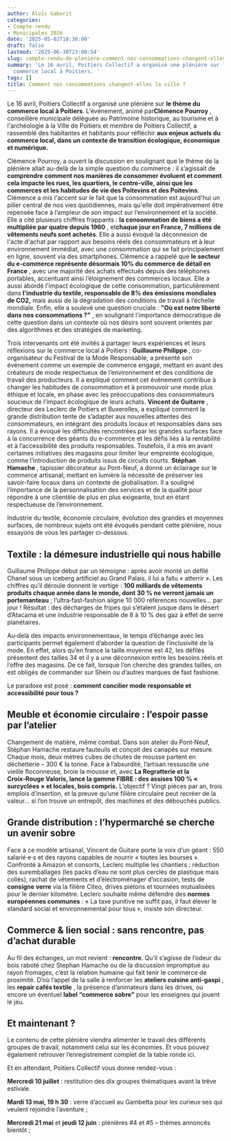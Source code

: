 ```yaml
---
author: Aloïs Gaborit
categories:
- Compte-rendu
- Municipales 2026
date: '2025-05-02T18:36:00'
draft: false
lastmod: '2025-06-30T23:00:54'
slug: compte-rendu-de-pleniere-comment-nos-consommations-changent-elles-la-ville
summary: 'Le 16 avril, Poitiers Collectif a organisé une plénière sur le thème du
  commerce local à Poitiers. '
tags: []
title: Comment nos consommations changent-elles la ville ?
---
```


Le 16 avril, Poitiers Collectif a organisé une plénière sur **le thème du commerce local à Poitiers**. L'événement, animé par**Clémence Pourroy** , conseillère municipale déléguée au Patrimoine historique, au tourisme et à l'archéologie à la Ville de Poitiers et membre de Poitiers Collectif, a rassemblé des habitantes et habitants pour réfléchir **aux enjeux actuels du commerce local, dans un contexte de transition écologique, économique et numérique.**

Clémence Pourroy, a ouvert la discussion en soulignant que le thème de la plénière allait au-delà de la simple question du commerce : il s’agissait de **comprendre comment nos manières de consommer évoluent et comment cela impacte les rues, les quartiers, le centre-ville, ainsi que les commerces et les habitudes de vie des Poitevins et des Poitevins**. Clémence a mis l'accent sur le fait que la consommation est aujourd'hui un pilier central de nos vies quotidiennes, mais qu'elle doit impérativement être repensée face à l’ampleur de son impact sur l’environnement et la société. Elle a cité plusieurs chiffres frappants : **la consommation de biens a été multipliée par quatre depuis 1960** , et**chaque jour en France, 7 millions de vêtements neufs sont achetés**. Elle a aussi évoqué la déconnexion de l'acte d'achat par rapport aux besoins réels des consommateurs et à leur environnement immédiat, avec une consommation qui se fait principalement en ligne, souvent via des smartphones. Clémence a rappelé que **le secteur du e-commerce représente désormais 10% du commerce de détail en France** , avec une majorité des achats effectués depuis des téléphones portables, accentuant ainsi l’éloignement des commerces locaux. Elle a aussi abordé l'impact écologique de cette consommation, particulièrement dans **l'industrie du textile, responsable de 8% des émissions mondiales de CO2,** mais aussi de la dégradation des conditions de travail à l’échelle mondiale. Enfin, elle a soulevé une question cruciale : **"Où est notre liberté dans nos consommations ?"** , en soulignant l'importance démocratique de cette question dans un contexte où nos désirs sont souvent orientés par des algorithmes et des stratégies de marketing.

Trois intervenants ont été invités à partager leurs expériences et leurs réflexions sur le commerce local à Poitiers : **Guillaume Philippe** , co-organisateur du Festival de la Mode Responsable, a présenté son événement comme un exemple de commerce engagé, mettant en avant des créateurs de mode respectueux de l’environnement et des conditions de travail des producteurs. Il a expliqué comment cet événement contribue à changer les habitudes de consommation et à promouvoir une mode plus éthique et locale, en phase avec les préoccupations des consommateurs soucieux de l'impact écologique de leurs achats. **Vincent de Guitarre** , directeur des Leclerc de Poitiers et Buxerolles, a expliqué comment la grande distribution tente de s’adapter aux nouvelles attentes des consommateurs, en intégrant des produits locaux et responsables dans ses rayons. Il a évoqué les difficultés rencontrées par les grandes surfaces face à la concurrence des géants du e-commerce et les défis liés à la rentabilité et à l’accessibilité des produits responsables. Toutefois, il a mis en avant certaines initiatives des magasins pour limiter leur empreinte écologique, comme l’introduction de produits issus de circuits courts. **Stéphan Hamache** , tapissier décorateur au Pont-Neuf, a donné un éclairage sur le commerce artisanal, mettant en lumière la nécessité de préserver les savoir-faire locaux dans un contexte de globalisation. Il a souligné l’importance de la personnalisation des services et de la qualité pour répondre à une clientèle de plus en plus exigeante, tout en étant respectueuse de l’environnement.

Industrie du textile, économie circulaire, évolution des grandes et moyennes surfaces, de nombreux sujets ont été évoqués pendant cette plénière, nous essayons de vous les partager ci-dessous.

## Textile : la démesure industrielle qui nous habille

Guillaume Philippe début par un témoigne : après avoir monté un défilé Chanel sous un iceberg artificiel au Grand Palais, il lui a fallu « atterrir ». Les chiffres qu’il déroule donnent le vertige : **100 milliards de vêtements produits chaque année dans le monde, dont 30 % ne verront jamais un portemanteau** ; l’ultra‑fast‑fashion aligne 10 000 références nouvelles… par jour ! Résultat : des décharges de fripes qui s’étalent jusque dans le désert d’Atacama et une industrie responsable de 8 à 10 % des gaz à effet de serre planétaires.

Au‑delà des impacts environnementaux, le temps d’échange avec les participants permet également d’aborder la question de l’inclusivité de la mode. En effet, alors qu’en france la taille moyenne est 42, les défilés présentent des tailles 34 et il y a une déconnexion entre les besoins réels et l’offre des magasins. De ce fait, lorsque l’on cherche des grandes tailles, on est obligés de commander sur Shein ou d’autres marques de fast fashione.

Le paradoxe est posé : **comment concilier mode responsable et accessibilité pour tous ?**

## Meuble et économie circulaire : l’espoir passe par l’atelier

Changement de matière, même combat. Dans son atelier du Pont‑Neuf, Stéphan Hamache restaure fauteuils et conçoit des canapés sur mesure. Chaque mois, deux mètres cubes de chutes de mousse partent en déchetterie – 300 € la tonne. Face à l’absurdité, l’artisan ressuscite une vieille floconneuse, broie la mousse et, avec **La Regratterie et la Croix‑Rouge Valoris, lance la gamme FIBRE : des assises 100 % « surcyclées » et locales, bois compris.** L’objectif ? Vingt pièces par an, trois emplois d’insertion, et la preuve qu’une filière circulaire peut recréer de la valeur… si l’on trouve un entrepôt, des machines et des débouchés publics.

## Grande distribution : l’hypermarché se cherche un avenir sobre

Face à ce modèle artisanal, Vincent de Guitare porte la voix d’un géant : 550 salarié·e·s et des rayons capables de nourrir « toutes les bourses ». Confronté à Amazon et consorts, Leclerc multiplie les chantiers : réduction des suremballages (les packs d’eau ne sont plus cerclés de plastique mais collés), rachat de vêtements et d’électroménager d’occasion, tests de **consigne verre** via la filière Citeo, drives piétons et tournées mutualisées pour le dernier kilomètre. Leclerc souhaite même défendre des **normes européennes communes** : « La taxe punitive ne suffit pas, il faut élever le standard social et environnemental pour tous », insiste son directeur.

## Commerce & lien social : sans rencontre, pas d’achat durable

Au fil des échanges, un mot revient : **rencontre**. Qu’il s’agisse de l’odeur du bois raboté chez Stephan Hamache ou de la discussion impromptue au rayon fromages, c’est la relation humaine qui fait tenir le commerce de proximité. D’où l’appel de la salle à renforcer les **ateliers cuisine anti‑gaspi** , les **repair cafés textile** , la présence d’animateurs dans les drives, ou encore un éventuel **label “commerce sobre”** pour les enseignes qui jouent le jeu.

## Et maintenant ?

Le contenu de cette plénière viendra alimenter le travail des différents groupes de travail, notamment celui sur les économies. Et vous pouvez également retrouver l’enregistrement complet de la table ronde ici.

Et en attendant, Poitiers Collectif vous donne rendez-vous :

**Mercredi 10 juillet** : restitution des dix groupes thématiques avant la trêve estivale.

**Mardi 13 mai, 19 h 30** : verre d’accueil au Gambetta pour les curieux·ses qui veulent rejoindre l’aventure ;

**Mercredi 21 mai** et **jeudi 12 juin** : plénières #4 et #5 – thèmes annoncés bientôt ;
